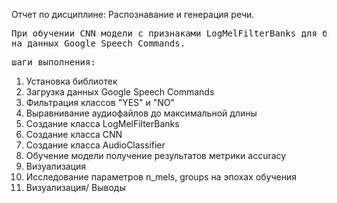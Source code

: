 Отчет по дисциплине: Распознавание и генерация речи.
<pre>При обучении CNN модели с признаками LogMelFilterBanks для бинарной классификации
на данных Google Speech Commands.</pre>
<pre>шаги выполнения:</pre>
1. Установка библиотек
2.  Загрузка данных Google Speech Commands
3.  Фильтрация классов "YES" и "NO"
4.  Выравнивание аудиофайлов до максимальной длины
5.  Создание класса LogMelFilterBanks
6.  Создание класса CNN
7.  Создание класса AudioClassifier
8.  Обучение модели получение результатов метрики accuracy
9.  Визуализация
10.  Исследование параметров n_mels, groups на эпохах обучения
11. Визуализация/ Выводы 
